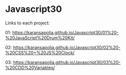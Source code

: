 # Javascript30

Links to each project:

 01: https://karansapolia.github.io/Javascript30/01%20-%20JavaScript%20Drum%20Kit/
 
 02: https://karansapolia.github.io/Javascript30/02%20-%20CSS%20+%20JS%20Clock/

 03: https://karansapolia.github.io/Javascript30/03%20-%20CDD%20Variables/ 